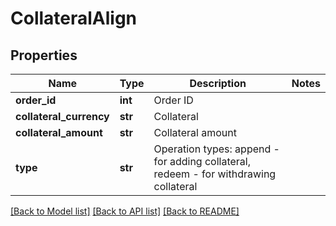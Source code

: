 # CollateralAlign

## Properties
Name | Type | Description | Notes
------------ | ------------- | ------------- | -------------
**order_id** | **int** | Order ID | 
**collateral_currency** | **str** | Collateral | 
**collateral_amount** | **str** | Collateral amount | 
**type** | **str** | Operation types: append - for adding collateral, redeem - for withdrawing collateral | 

[[Back to Model list]](../README.md#documentation-for-models) [[Back to API list]](../README.md#documentation-for-api-endpoints) [[Back to README]](../README.md)


